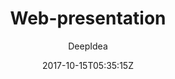 ---
title: "Web-presentation"
github: https://github.com/deepidea/web-presentation
demo: https://deepidea.github.io/web-presentation/
author: DeepIdea

ssg:
  - Jekyll
cms:
  - No Cms
date: 2017-10-15T05:35:15Z
github_branch: master
description: "Jekyll theme template to create web presentation"
stale: true
---